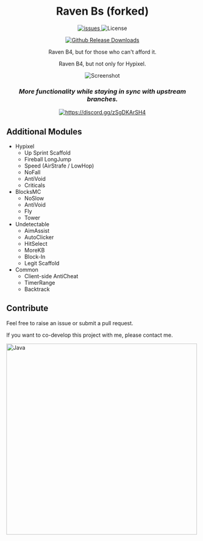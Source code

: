 <div align="center">
  
# Raven Bs (forked)
<p align="center">
    <a href="https://github.com/xia-mc/Raven-bS/issues">
      <img src="https://img.shields.io/github/issues/xia-mc/Raven-bS?style=flat" alt="issues" />
    </a>
    <img src="https://img.shields.io/badge/license-GPLV3-green" alt="License">
</p>

[![Github Release Downloads](https://img.shields.io/github/downloads/xia-mc/Raven-bS/total?label=Github%20Release%20Downloads&style=flat-square)](https://github.com/xia-mc/Raven-bS/releases)
<!--
[![CurseForge Downloads](http://cf.way2muchnoise.eu/997222.svg?badge_style=flat)](https://www.curseforge.com/minecraft/mc-mods/cheatdetector)
[![Modrinth Downloads](https://img.shields.io/modrinth/dt/QNVaUzHT?label=Modrinth%20Downloads&logo=Modrinth%20Downloads&style=flat-square)](https://modrinth.com/mod/cheatdetector)
-->

Raven B4, but for those who can't afford it.

Raven B4, but not only for Hypixel.

![Screenshot](https://github.com/xia-mc/Raven-bS/assets/108219418/68b68ce7-2339-4cf3-8d54-622ef34aa3ba)

### ***More functionality while staying in sync with upstream branches.***

<a href="https://discord.gg/zSgDKArSH4"><img src="https://invidget.switchblade.xyz/zSgDKArSH4" alt="https://discord.gg/zSgDKArSH4"/></a><br>
</div>

## Additional Modules
- Hypixel
    - Up Sprint Scaffold
    - Fireball LongJump
    - Speed (AirStrafe / LowHop)
    - NoFall
    - AntiVoid
    - Criticals
- BlocksMC
    - NoSlow
    - AntiVoid
    - Fly
    - Tower
- Undetectable
    - AimAssist
    - AutoClicker
    - HitSelect
    - MoreKB
    - Block-In
    - Legit Scaffold
- Common
    - Client-side AntiCheat
    - TimerRange
    - Backtrack

## Contribute
Feel free to raise an issue or submit a pull request.

If you want to co-develop this project with me, please contact me.

<img src="https://github.com/SAWARATSUKI/KawaiiLogos/blob/main/IntelliJ IDEA/IntelliJ IDEA.png" alt="Java" width="500" />
